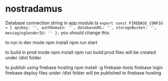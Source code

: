 # nostradamus
Database connection string in app.module.ts
`export const FIREBASE_CONFIG = {
	apiKey: '',
  authDomain: '',
  databaseURL: '',
  storageBucket: '',
  messagingSenderId: ''
};`
you should change this.



to run in dev mode
    npm install
    npm run start

to build in prod mode
    npm install
    npm run build:prod
files will be created under /dist folder

to publish using firebase hosting
    npm install -g firebase-tools
    firebase login
    firebase deploy
files under /dist folder will be published to firebase hosting


    
